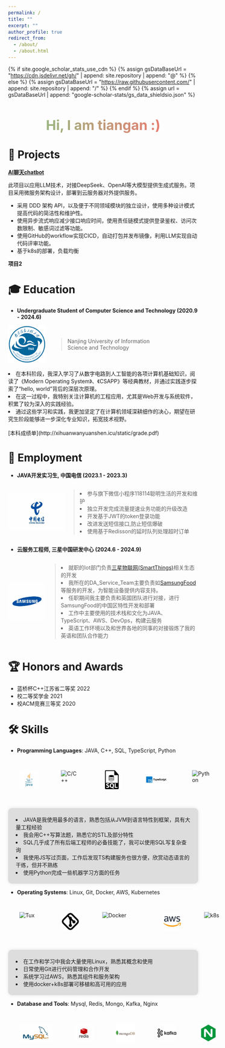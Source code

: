 ```yaml
---
permalink: /
title: ""
excerpt: ""
author_profile: true
redirect_from: 
  - /about/
  - /about.html
---
```

{% if site.google_scholar_stats_use_cdn %}
{% assign gsDataBaseUrl = "https://cdn.jsdelivr.net/gh/" | append: site.repository | append: "@" %}
{% else %}
{% assign gsDataBaseUrl = "https://raw.githubusercontent.com/" | append: site.repository | append: "/" %}
{% endif %}
{% assign url = gsDataBaseUrl | append: "google-scholar-stats/gs_data_shieldsio.json" %}

<style>
  .centered {
    text-align: center;
    font-size: 24px;
    background: linear-gradient(to right, #81c784, #ff6b6b); /* 西瓜绿到西瓜红的渐变色 */
    -webkit-background-clip: text;
    -webkit-text-fill-color: transparent;
  }
   .intro {
    margin-top: 50px; /* 调整分割线顶部间距 */
    padding-top: 50px; /* 调整分割线底部间距 */
    border-top: 2px solid #ccc; /* 分割线样式 */
  }
  .image-container {
    display: flex;
    justify-content: flex-start; /* 左对齐 */
    align-items: center; /* 垂直居中 */
    margin-bottom: 20px; /* 可选：设置下方间距 */
  }
  .image-container img {
    margin: 30px; /* 可选：设置图片之间的间距 */
  }
    .skill-container {
    max-width: 800px;
    margin: 10 auto;
    background-color: #ddd;
    padding: 20px; /* 设置内边距 */
    border-radius: 10px; /* 圆角 */
    box-shadow: 0 0 10px rgba(0, 0, 0, 0.1); /* 阴影 */
}
</style>
<div class="centered">
  <h2>Hi, I am tiangan :)</h2>
</div>




<!-- 现在我在学习从机器学习到大模型的基础知识 -->

# 📄 Projects

**[AI聊天chatbot](http://xihuanwanyuanshen.icu/)**

此项目以应用LLM技术，对接DeepSeek、OpenAI等大模型提供生成式服务。项目采用微服务架构设计，部署到云服务器对外提供服务。
* 采用 DDD 架构 API，以及便于不同领域模块的独立设计，使用多种设计模式提高代码的简洁性和维护性。
* 使用异步流式响应减少接口响应时间，使用责任链模式提供登录鉴权、访问次数限制、敏感词过滤等功能。
* 使用GitHub的workflow实现CICD，自动打包并发布镜像，利用LLM实现自动代码评审功能。
* 基于k8s的部署，负载均衡




**项目2**





# 🎓 Education


- **Undergraduate Student of Computer Science and Technology  (2020.9 - 2024.6)**

<div style="display: flex; align-items: center;">
    <img src="../images/nuist.png" alt="fdu" width="100" height="100" style="margin-right: 2ch;">
    <div>
        <blockquote>
            Nanjing University of Information<br>
            Science and Technology
        </blockquote>
    </div>
</div>
<br>
<li>在本科阶段，我深入学习了从数字电路到人工智能的各项计算机基础知识，阅读了《Modern Operating System》、《CSAPP》等经典教材，并通过实践逐步探索了“hello, world”背后的深层次原理。  </li>
<li>在这一过程中，我特别关注计算机的工程应用，尤其是Web开发与系统软件，积累了较为深入的实践经验。</li>
<li>通过这些学习和实践，我更加坚定了在计算机领域深耕细作的决心，期望在研究生阶段能够进一步深化专业知识，拓宽技术视野。 </li>
<br> 
[本科成绩单](http://xihuanwanyuanshen.icu/static/grade.pdf)


# 💼 Employment

- **JAVA开发实习生, 中国电信  (2023.1 - 2023.3)** 
<div style="display: flex; align-items: center;">
    <img src="../images/中国电信.jpg" alt="tplink" width="150" height="100">
        <blockquote>
            <li>参与旗下微信小程序118114聪明生活的开发和维护</li>
            <li>独立开发完成流量提速业务功能的升级改造</li>
            <li>开发基于JWT的token登录功能</li>
            <li>改进发送短信接口,防止短信爆破</li>
            <li>使用基于Redisson的延时队列处理超时订单</li>
        </blockquote>
</div>

- **云服务工程师, 三星中国研发中心  (2024.6 - 2024.9)** 
<div style="display: flex; align-items: center;">
    <img src="../images/samsung.jpg" alt="tplink" width="150" height="100">
        <blockquote>
          <li> 就职的Iot部门负责<a href="https://www.samsung.com/us/smartthings/" target="_blank">三星物联网(SmartThings)</a>相关生态的开发</li>
          <li> 我所在的DA_Service_Team主要负责如<a href="https://samsungfood.com/" target="_blank">SamsungFood</a>等服务的开发，为智能设备提供内容支持。</li>
          <li>任职期间我主要负责和英国团队进行对接，进行SamsungFood的中国区特性开发和部署</li>
          <li>工作中主要使用的技术栈和文化为JAVA、TypeScript、AWS、DevOps，构建云服务</li>
          <li>英语工作环境以及和世界各地的同事的对接锻炼了我的英语和团队合作能力</li>
        </blockquote>
</div>


# 🏆 Honors and Awards

<ul>
  <li>蓝桥杯C++江苏省二等奖 2022</li>
  <li>校二等奖学金 2021</li>
  <li>校ACM竞赛三等奖 2020</li>
</ul>

# 🛠️ Skills

- **Programming Languages**: JAVA, C++, SQL, TypeScript, Python

<div class="image-container">
  <img src="../images/java.jpg" alt="C/C++" width="50" height="50">
  <img src="../images/ISO_C++_Logo.svg.png" alt="C/C++" width="50" height="50">
  <img src="../images/sql.png" alt="Go" width="50" height="50">
  <img src="../images/typescript.jpg" alt="C/C++" width="100" height="50">
  <img src="../images/Python-logo-notext.svg.png" alt="Python" width="50" height="50">
</div>

<div class="skill-container">
    <li>JAVA是我使用最多的语言，熟悉包括从JVM到语言特性到框架，具有大量工程经验</li>
    <li>我会用C++写算法题，熟悉它的STL及部分特性</li>
    <li>SQL几乎成了所有后端工程师的必备技能了，我可以使用SQL写复杂查询</li>
    <li>我使用JS写过页面，工作后发现TS构建服务也很方便，欣赏动态语言的干练，但并不熟练</li>
    <li>使用Python完成一些机器学习方面的任务</li>
</div>

- **Operating Systems**: Linux, Git, Docker, AWS, Kubernetes
<div class="image-container">
  <img src="../images/Tux.svg.png" alt="Tux" width="50" height="50">
  <img src="../images/git.jpg" alt="ZMap" width="50" height="50">
  <img src="../images/Docker_logo.svg.png" alt="Docker" width="100" height="50">
  <img src="../images/aws.jpg" alt="ZMap" width="50" height="50">
  <img src="../images/Kubernetes_logo_without_workmark.svg.png" alt="k8s" width="50" height="50">
</div>

<div class="skill-container">
    <li>在工作和学习中我会大量使用Linux，熟悉其概念和使用</li>
    <li>日常使用Git进行代码管理和合作开发</li>
    <li>系统学习过AWS，熟悉其组件和服务架构</li>
    <li>使用docker+k8s部署可移植和高可用的应用</li>
</div>

- **Database and Tools**:  Mysql, Redis, Mongo, Kafka, Nginx

<div class="image-container">
  <img src="../images/mysql.jpg" alt="Tux" width="100" height="50">
  <img src="../images/redis.jpg" alt="ZMap" width="50" height="50">
  <img src="../images/mongo.svg" alt="Docker" width="100" height="50">
  <img src="../images/kafka.jpg" alt="ZMap" width="100" height="50">
  <img src="../images/nginx.jpg" alt="k8s" width="50" height="50">
</div>
